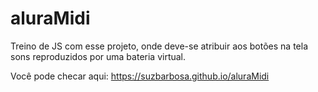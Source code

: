 # aluraMidi
Treino de JS com esse projeto, onde deve-se atribuir aos botões na tela sons reproduzidos por uma bateria virtual.

Você pode checar aqui: https://suzbarbosa.github.io/aluraMidi
